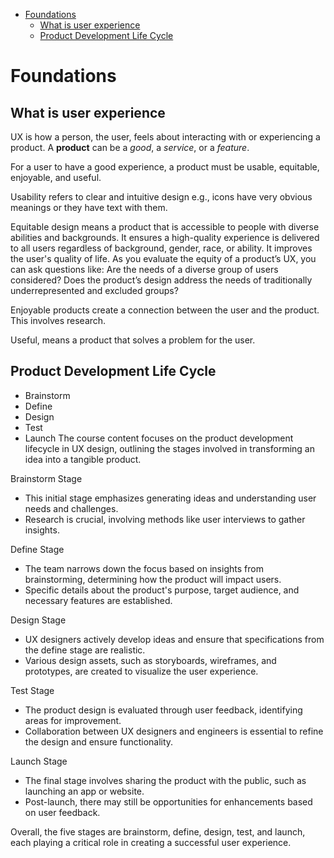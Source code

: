 - [Foundations](#foundations)
  - [What is user experience](#what-is-user-experience)
  - [Product Development Life Cycle](#product-development-life-cycle)


# Foundations

## What is user experience

UX is how a person, the user, feels about interacting with or experiencing a product. A **product** can be a *good*, a *service*, or a *feature*.

For a user to have a good experience, a product must be usable, equitable, enjoyable, and useful.

Usability refers to clear and intuitive design e.g., icons have very obvious meanings or they have text with them.

Equitable design means a product that is accessible to people with diverse abilities and backgrounds. It ensures a high-quality experience is delivered to all users regardless of background, gender, race, or ability. It improves the user's quality of life. As you evaluate the equity of a product’s UX, you can ask questions like: Are the needs of a diverse group of users considered? Does the product’s design address the needs of traditionally underrepresented and excluded groups? 

Enjoyable products create a connection between the user and the product. This involves research.

Useful, means a product that solves a problem for the user.

## Product Development Life Cycle

- Brainstorm
- Define
- Design
- Test
- Launch
The course content focuses on the product development lifecycle in UX design, outlining the stages involved in transforming an idea into a tangible product.

Brainstorm Stage
- This initial stage emphasizes generating ideas and understanding user needs and challenges.
- Research is crucial, involving methods like user interviews to gather insights.

Define Stage
- The team narrows down the focus based on insights from brainstorming, determining how the product will impact users.
- Specific details about the product's purpose, target audience, and necessary features are established.

Design Stage
- UX designers actively develop ideas and ensure that specifications from the define stage are realistic.
- Various design assets, such as storyboards, wireframes, and prototypes, are created to visualize the user experience.

Test Stage
- The product design is evaluated through user feedback, identifying areas for improvement.
- Collaboration between UX designers and engineers is essential to refine the design and ensure functionality.

Launch Stage
- The final stage involves sharing the product with the public, such as launching an app or website.
- Post-launch, there may still be opportunities for enhancements based on user feedback. 

Overall, the five stages are brainstorm, define, design, test, and launch, each playing a critical role in creating a successful user experience.
